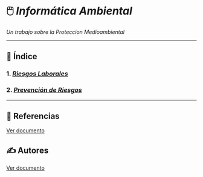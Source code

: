 # 🖱️ ***Informática Ambiental***
_Un trabajo sobre la Proteccion Medioambiental_

---
## 📑 Índice

### 1. _[Riesgos Laborales](riesgos_laborales.md)_
### 2. _[Prevención de Riesgos](prevencion_riesgos.md)_

---

## 📖 Referencias
[Ver documento](referencias.md)

## ✍️ Autores
[Ver documento](autores.md)
